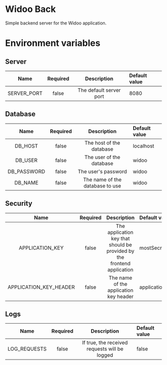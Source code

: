 # Widoo Back

Simple backend server for the Widoo application.

# Environment variables

## Server
| Name | Required | Description | Default value |
|:----:|:--------:|:-----------:|:--------------|
| SERVER_PORT | false | The default server port | 8080 |

## Database
| Name | Required | Description | Default value |
|:----:|:--------:|:-----------:|:--------------|
| DB_HOST | false | The host of the database | localhost |
| DB_USER | false | The user of the database | widoo |
| DB_PASSWORD | false | The user's password | widoo |
| DB_NAME | false | The name of the database to use | widoo |

## Security
| Name | Required | Description | Default value |
|:----:|:--------:|:-----------:|:--------------|
| APPLICATION_KEY | false | The application key that should be provided by the frontend application | mostSecretKeyEver |
| APPLICATION_KEY_HEADER | false | The name of the application key header | application-key |

## Logs
| Name | Required | Description | Default value |
|:----:|:--------:|:-----------:|:--------------|
| LOG_REQUESTS | false | If true, the received requests will be logged | false |